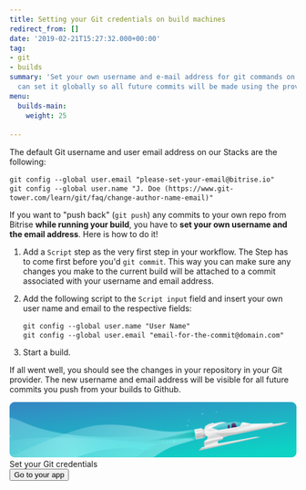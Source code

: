 ```yaml
---
title: Setting your Git credentials on build machines
redirect_from: []
date: '2019-02-21T15:27:32.000+00:00'
tag:
- git
- builds
summary: 'Set your own username and e-mail address for git commands on Bitrise. You
  can set it globally so all future commits will be made using the provided user information. '
menu:
  builds-main:
    weight: 25

---
```

The default Git username and user email address on our Stacks are the following:

    git config --global user.email "please-set-your-email@bitrise.io"
    git config --global user.name "J. Doe (https://www.git-tower.com/learn/git/faq/change-author-name-email)"

If you want to "push back"  (`git push`) any commits to your own repo from Bitrise **while running your build**, you have to **set your own username and the email address**. Here is how to do it!

1. Add a `Script` step as the very first step in your workflow. The Step has to come first before you'd `git commit`. This way you can make sure any changes you make to the current build will be attached to a commit associated with your username and email address.
2. Add the following script to the `Script input` field and insert your own user name and email to the respective fields:

       git config --global user.name "User Name"
       git config --global user.email "email-for-the-commit@domain.com"
3. Start a build.

If all went well, you should see the changes in your repository in your Git provider. The new username and email address will be visible for all future commits you push from your builds to Github.

<div class="banner">
	<img src="/assets/images/banner-bg-888x170.png" style="border: none;">
	<div class="deploy-text">Set your Git credentials</div>
	<a target="_blank" href="https://app.bitrise.io/dashboard/builds"><button class="button">Go to your app</button></a>
</div>